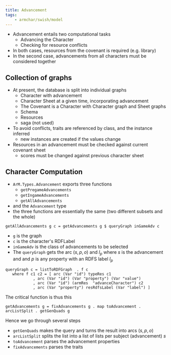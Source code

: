```yaml
---
title: Advancement
tags:
    - armchar/swish/model
---
```


+ Advancement entails two computational tasks
	+ Advancing the Character
	+ Checking for resource conflicts
+ In both cases, resources from the covenant is required (e.g. library)
+ In the second case, advancements from all characters must be considered together

## Collection of graphs

+ At present, the database is split into individual graphs
	+ Character with advancement
	+ Character Sheet at a given time, incorporating advancement
	+ The Covenant is a Character with Character graph and Sheet graphs
	+ Schema
	+ Resources
	+ saga (not used)
+ To avoid conflicts, traits are referenced by class, and the instance inferred
	+ new instances are created if the values change
+ Resources in an advancement must be checked against current covenant sheet
	+ scores must be changed against previous character sheet
## Character Computation

+ `ArM.Types.Advancement` exports three functions
	+ `getPregameAdvancements`
	+ `getIngameAdvancements`
	+ `getAllAdvancements`
+ and the `Advancement` type
+ the three functions are essentially the same (two different subsets and the whole)

```
getAllAdvancements g c = getAdvancements g $ queryGraph inGameAdv c
```

+ `g` is the graph
+ `c` is the character's RDFLabel
+ `inGameAdv` is the class of advancements to be selected
+ The `queryGraph` gets the arc $(s,p,o)$ and $l_p$ where $s$ is the advancement and and $p$ is any property with an RDFS label $l_p$

```
queryGraph c = listToRDFGraph  . f c
   where f c1 c2 = [ arc (Var "id") typeRes c1
            , arc (Var "id") (Var "property") (Var "value")
            , arc (Var "id") (armRes  "advanceCharacter") c2
            , arc (Var "property") resRdfsLabel (Var "label") ]

```

The critical function is thus this
```
getAdvancements g = fixAdvancements g . map toAdvancement . arcListSplit . getGenQuads g
```

Hence we go through several steps
+ `getGenQuads` makes the query and turns the result into arcs $(s,p,o)$
+ `arcListSplit` splits the list into a list of lists per subject (advancement) $s$
+ `toAdvancement` parses the advancement properties
+ `fixAdvancements` parses the traits
